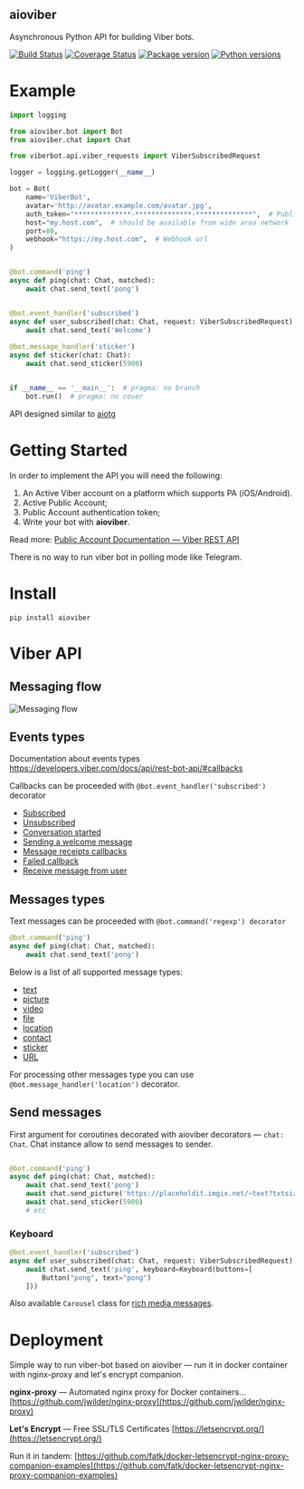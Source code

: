 aioviber
--------

Asynchronous Python API for building Viber bots.

[![Build Status](https://api.travis-ci.org/nonamenix/aioviber.svg)](https://travis-ci.org/nonamenix/aioviber)
[![Coverage Status](https://coveralls.io/repos/github/nonamenix/aioviber/badge.svg)](https://coveralls.io/github/nonamenix/aioviber)
[![Package version](https://badge.fury.io/py/aioviber.svg)](https://pypi.python.org/pypi/aioviber)
[![Python versions](https://img.shields.io/badge/python-3.5%2C%203.6-blue.svg)](https://www.python.org/doc/versions/)


# Example

```python
import logging 

from aioviber.bot import Bot
from aioviber.chat import Chat

from viberbot.api.viber_requests import ViberSubscribedRequest

logger = logging.getLogger(__name__)

bot = Bot(
    name='ViberBot',
    avatar='http://avatar.example.com/avatar.jpg',
    auth_token="**************-**************-**************",  # Public account auth token
    host="my.host.com",  # should be available from wide area network
    port=80,
    webhook="https://my.host.com",  # Webhook url
)


@bot.command('ping')
async def ping(chat: Chat, matched):
    await chat.send_text('pong')


@bot.event_handler('subscribed')
async def user_subscribed(chat: Chat, request: ViberSubscribedRequest):
    await chat.send_text('Welcome')    
    
@bot.message_handler('sticker')
async def sticker(chat: Chat):
    await chat.send_sticker(5900)


if __name__ == '__main__':  # pragma: no branch
    bot.run()  # pragma: no cover

```

API designed similar to [aiotg](https://github.com/szastupov/aiotg)


# Getting Started

In order to implement the API you will need the following:
1. An Active Viber account on a platform which supports PA (iOS/Android).
2. Active Public Account;
3. Public Account authentication token;
4. Write your bot with **aioviber**.

Read more: [Public Account Documentation — Viber REST API](https://developers.viber.com/docs/api/rest-bot-api/#getting-started)

There is no way to run viber bot in polling mode like Telegram.

# Install

```
pip install aioviber
```

# Viber API

## Messaging flow

![Messaging flow](https://developers.viber.com/docs/img/send_and_receive_message_flow.png)

## Events types

Documentation about events types https://developers.viber.com/docs/api/rest-bot-api/#callbacks

Callbacks can be proceeded with `@bot.event_handler('subscribed')` decorator

* [Subscribed](https://developers.viber.com/docs/api/rest-bot-api/#subscribed)
* [Unsubscribed](https://developers.viber.com/docs/api/rest-bot-api/#unsubscribed)
* [Conversation started](https://developers.viber.com/docs/api/rest-bot-api/#conversation-started)
* [Sending a welcome message](https://developers.viber.com/docs/api/rest-bot-api/#welcome-message-flow)
* [Message receipts callbacks](https://developers.viber.com/docs/api/rest-bot-api/#message-receipts-callbacks)
* [Failed callback](https://developers.viber.com/docs/api/rest-bot-api/#failed-callback)
* [Receive message from user](https://developers.viber.com/docs/api/rest-bot-api/#receive-message-from-user)

## Messages types

Text messages can be proceeded with `@bot.command('regexp') decorator`

```python
@bot.command('ping')
async def ping(chat: Chat, matched):
    await chat.send_text('pong')
```

Below is a list of all supported message types:

* [text](https://developers.viber.com/docs/api/rest-bot-api/#text-message)
* [picture](https://developers.viber.com/docs/api/rest-bot-api/#picture-message)
* [video](https://developers.viber.com/docs/api/rest-bot-api/#video-message)
* [file](https://developers.viber.com/docs/api/rest-bot-api/#file-message)
* [location](https://developers.viber.com/docs/api/rest-bot-api/#location-message)
* [contact](https://developers.viber.com/docs/api/rest-bot-api/#contact-message)
* [sticker](https://developers.viber.com/docs/api/rest-bot-api/#sticker-message)
* [URL](https://developers.viber.com/docs/api/rest-bot-api/#resource-url-2)

For processing other messages type you can use `@bot.message_handler('location')` decorator.
 
## Send messages

First argument for coroutines decorated with aioviber decorators — `chat: Chat`. Chat instance allow to send messages 
to sender.

```python

@bot.command('ping')
async def ping(chat: Chat, matched):
    await chat.send_text('pong')
    await chat.send_picture('https://placeholdit.imgix.net/~text?txtsize=33&txt=350%C3%97150&w=350&h=150')
    await chat.send_sticker(5900)
    # etc
```

### Keyboard

```python
@bot.event_handler('subscribed')
async def user_subscribed(chat: Chat, request: ViberSubscribedRequest):
    await chat.send_text('ping', keyboard=Keyboard(buttons=[
        Button("pong", text="pong")
    ]))
```

Also available `Carousel` class for [rich media messages](https://developers.viber.com/docs/api/rest-bot-api/#carousel-content-message).

# Deployment 

Simple way to run viber-bot based on aioviber — run it in docker container with nginx-proxy and let's encrypt companion.
  
**nginx-proxy** — Automated nginx proxy for Docker containers... [https://github.com/jwilder/nginx-proxy](https://github.com/jwilder/nginx-proxy)

**Let's Encrypt** — Free SSL/TLS Certificates [https://letsencrypt.org/](https://letsencrypt.org/)

Run it in tandem: [https://github.com/fatk/docker-letsencrypt-nginx-proxy-companion-examples](https://github.com/fatk/docker-letsencrypt-nginx-proxy-companion-examples)
